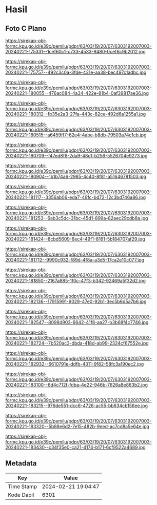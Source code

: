 # Hasil

## Foto C Plano

https://sirekap-obj-formc.kpu.go.id/e39c/pemilu/pdpr/63/03/19/20/07/6303192007003-20240221-175331--1cef60c1-c733-4533-9480-0cef6c9b2012.jpg

https://sirekap-obj-formc.kpu.go.id/e39c/pemilu/pdpr/63/03/19/20/07/6303192007003-20240221-175757--492c3c0a-3fde-431e-aa38-bec497c1adbc.jpg

https://sirekap-obj-formc.kpu.go.id/e39c/pemilu/pdpr/63/03/19/20/07/6303192007003-20240221-180055--476ac084-4a34-422e-81b4-0af39817ae36.jpg

https://sirekap-obj-formc.kpu.go.id/e39c/pemilu/pdpr/63/03/19/20/07/6303192007003-20240221-180312--fb35e2a3-27fa-443c-82ce-492d6a1255a1.jpg

https://sirekap-obj-formc.kpu.go.id/e39c/pemilu/pdpr/63/03/19/20/07/6303192007003-20240221-180515--a6459ff7-62e4-4abe-b8db-79503a74c1cb.jpg

https://sirekap-obj-formc.kpu.go.id/e39c/pemilu/pdpr/63/03/19/20/07/6303192007003-20240221-180709--f47ed8f8-2da9-48df-b256-5526704e9273.jpg

https://sirekap-obj-formc.kpu.go.id/e39c/pemilu/pdpr/63/03/19/20/07/6303192007003-20240221-180904--1b1b74a6-2985-4c40-8f81-a51646781503.jpg

https://sirekap-obj-formc.kpu.go.id/e39c/pemilu/pdpr/63/03/19/20/07/6303192007003-20240221-181117--3356ab06-eda7-49fc-bd72-12c3bd746a86.jpg

https://sirekap-obj-formc.kpu.go.id/e39c/pemilu/pdpr/63/03/19/20/07/6303192007003-20240221-181253--6ab3c5dc-31bc-45d1-899a-82aec29cdb8a.jpg

https://sirekap-obj-formc.kpu.go.id/e39c/pemilu/pdpr/63/03/19/20/07/6303192007003-20240221-181424--8cbd5609-6ec4-49f1-8161-5b184707af29.jpg

https://sirekap-obj-formc.kpu.go.id/e39c/pemilu/pdpr/63/03/19/20/07/6303192007003-20240221-181712--9990c932-f89d-4f8a-a3d5-17ca2e10c077.jpg

https://sirekap-obj-formc.kpu.go.id/e39c/pemilu/pdpr/63/03/19/20/07/6303192007003-20240221-181850--2167a885-1f0c-47f3-b342-92469a5f32d2.jpg

https://sirekap-obj-formc.kpu.go.id/e39c/pemilu/pdpr/63/03/19/20/07/6303192007003-20240221-182136--17915991-9029-47e0-92b1-3ec5b6d5a7b6.jpg

https://sirekap-obj-formc.kpu.go.id/e39c/pemilu/pdpr/63/03/19/20/07/6303192007003-20240221-182547--8098d903-6642-41f8-aa27-b3b68f4c7746.jpg

https://sirekap-obj-formc.kpu.go.id/e39c/pemilu/pdpr/63/03/19/20/07/6303192007003-20240221-182724--7b520ac3-dbda-418d-ab99-2324cf67552e.jpg

https://sirekap-obj-formc.kpu.go.id/e39c/pemilu/pdpr/63/03/19/20/07/6303192007003-20240221-182932--6610791e-ddfb-4311-9f82-58fc3a190ec2.jpg

https://sirekap-obj-formc.kpu.go.id/e39c/pemilu/pdpr/63/03/19/20/07/6303192007003-20240221-183100--6d4c712f-fdba-4e22-946b-7626a8e863b2.jpg

https://sirekap-obj-formc.kpu.go.id/e39c/pemilu/pdpr/63/03/19/20/07/6303192007003-20240221-183215--976de551-dcc6-4726-ac55-bb634cb156ee.jpg

https://sirekap-obj-formc.kpu.go.id/e39c/pemilu/pdpr/63/03/19/20/07/6303192007003-20240221-183320--5b88e6d2-7e15-482b-9eed-ac7cd8a5e64e.jpg

https://sirekap-obj-formc.kpu.go.id/e39c/pemilu/pdpr/63/03/19/20/07/6303192007003-20240221-183430--c34f35e0-ca21-4174-b171-6cf9522a4689.jpg


## Metadata

| Key        | Value               |
| ---------- | ------------------- |
| Time Stamp | 2024-02-21 19:04:47 |
| Kode Dapil | 6301                |



